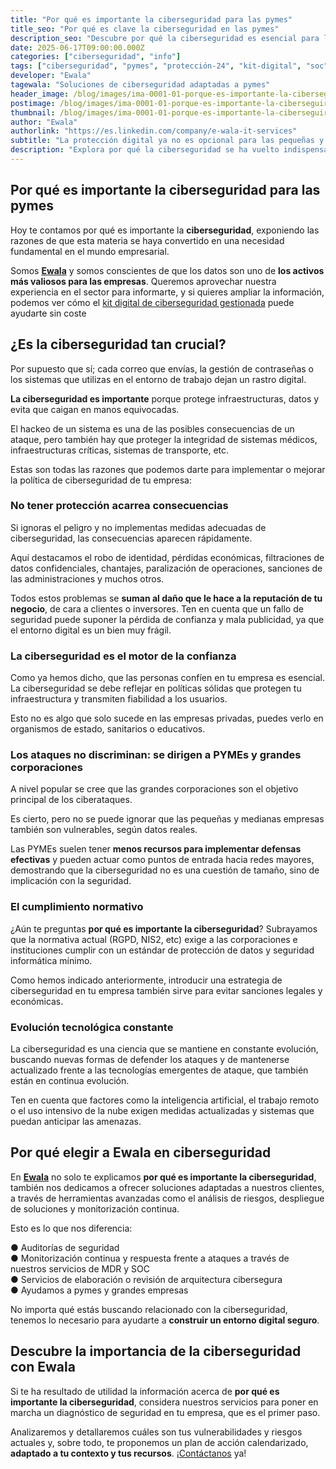 ```yaml
---
title: "Por qué es importante la ciberseguridad para las pymes"
title_seo: "Por qué es clave la ciberseguridad en las pymes"
description_seo: "Descubre por qué la ciberseguridad es esencial para las pymes: evita pérdidas, sanciones y gana la confianza de tus clientes."
date: 2025-06-17T09:00:00.000Z
categories: ["ciberseguridad", "info"]
tags: ["ciberseguridad", "pymes", "protección-24", "kit-digital", "soc", "mdr", "ciberseguridad-it", "kit-consulting"]
developer: "Ewala"
tagewala: "Soluciones de ciberseguridad adaptadas a pymes"
header_image: /blog/images/ima-0001-01-porque-es-importante-la-ciberseguirdad.webp
postimage: /blog/images/ima-0001-01-porque-es-importante-la-ciberseguirdad.webp
thumbnail: /blog/images/ima-0001-01-porque-es-importante-la-ciberseguirdad.webp
author: "Ewala"
authorlink: "https://es.linkedin.com/company/e-wala-it-services"
subtitle: "La protección digital ya no es opcional para las pequeñas y medianas empresas"
description: "Explora por qué la ciberseguridad se ha vuelto indispensable para las pymes y cómo proteger tu negocio ante amenazas reales."
---
```


## Por qué es importante la ciberseguridad para las pymes

Hoy te contamos por qué es importante la **ciberseguridad**, exponiendo las razones de que esta materia se haya convertido en una necesidad fundamental en el mundo empresarial.

Somos **[Ewala](https://ewala.es/)** y somos conscientes de que los datos son uno de **los activos más valiosos para las empresas**. Queremos aprovechar nuestra experiencia en el sector para informarte, y si quieres ampliar la información, podemos ver cómo el [kit digital de ciberseguridad gestionada](https://ewala.es/kit-digital-ciberseguridad-gestionada) puede ayudarte sin coste

## ¿Es la ciberseguridad tan crucial?

Por supuesto que sí; cada correo que envías, la gestión de contraseñas o los sistemas que utilizas en el entorno de trabajo dejan un rastro digital.

**La ciberseguridad es importante** porque protege infraestructuras, datos y evita que caigan en manos equivocadas. 

El hackeo de un sistema es una de las posibles consecuencias de un ataque, pero también hay que proteger la integridad de sistemas médicos, infraestructuras críticas, sistemas de transporte, etc.

Estas son todas las razones que podemos darte para implementar o mejorar la política de ciberseguridad de tu empresa:

### No tener protección acarrea consecuencias

Si ignoras el peligro y no implementas medidas adecuadas de ciberseguridad, las consecuencias aparecen rápidamente.

Aquí destacamos el robo de identidad, pérdidas económicas, filtraciones de datos confidenciales, chantajes, paralización de operaciones, sanciones de las administraciones y muchos otros.

Todos estos problemas se **suman al daño que le hace a la reputación de tu negocio**, de cara a clientes o inversores. Ten en cuenta que un fallo de seguridad puede suponer la pérdida de confianza y mala publicidad, ya que el entorno digital es un bien muy frágil.

### La ciberseguridad es el motor de la confianza

Como ya hemos dicho, que las personas confíen en tu empresa es esencial. La ciberseguridad se debe reflejar en políticas sólidas que protegen tu infraestructura y transmiten fiabilidad a los usuarios.

Esto no es algo que solo sucede en las empresas privadas, puedes verlo en organismos de estado, sanitarios o educativos.

### Los ataques no discriminan: se dirigen a PYMEs y grandes corporaciones

A nivel popular se cree que las grandes corporaciones son el objetivo principal de los ciberataques.

Es cierto, pero no se puede ignorar que las pequeñas y medianas empresas también son vulnerables, según datos reales.

Las PYMEs suelen tener **menos recursos para implementar defensas efectivas** y pueden actuar como puntos de entrada hacia redes mayores, demostrando que la ciberseguridad no es una cuestión de tamaño, sino de implicación con la seguridad.

### El cumplimiento normativo

¿Aún te preguntas **por qué es importante la ciberseguridad**? Subrayamos que la normativa actual (RGPD, NIS2, etc) exige a las corporaciones e instituciones cumplir con un estándar de protección de datos y seguridad informática mínimo.

Como hemos indicado anteriormente, introducir una estrategia de ciberseguridad en tu empresa también sirve para evitar sanciones legales y económicas.

### Evolución tecnológica constante

La ciberseguridad es una ciencia que se mantiene en constante evolución, buscando nuevas formas de defender los ataques y de mantenerse actualizado frente a las tecnologías emergentes de ataque, que también están en continua evolución.

Ten en cuenta que factores como la inteligencia artificial, el trabajo remoto o el uso intensivo de la nube exigen medidas actualizadas y sistemas que puedan anticipar las amenazas.

## Por qué elegir a Ewala en ciberseguridad

En **[Ewala](https://ewala.es/)** no solo te explicamos **por qué es importante la ciberseguridad**, también nos dedicamos a ofrecer soluciones adaptadas a nuestros clientes, a través de herramientas avanzadas como el análisis de riesgos, despliegue de soluciones y monitorización continua.

Esto es lo que nos diferencia:

● Auditorías de seguridad  
● Monitorización continua y respuesta frente a ataques a través de nuestros servicios de MDR y SOC  
● Servicios de elaboración o revisión de arquitectura cibersegura  
● Ayudamos a pymes y grandes empresas  

No importa qué estás buscando relacionado con la ciberseguridad, tenemos lo necesario para ayudarte a **construir un entorno digital seguro**.

## Descubre la importancia de la ciberseguridad con Ewala

Si te ha resultado de utilidad la información acerca de **por qué es importante la ciberseguridad**, considera nuestros servicios para poner en marcha un diagnóstico de seguridad en tu empresa, que es el primer paso.

Analizaremos y detallaremos cuáles son tus vulnerabilidades y riesgos actuales y, sobre todo, te proponemos un plan de acción calendarizado, **adaptado a tu contexto y tus recursos**. ¡[Contáctanos](https://ewala.es/#contact) ya!